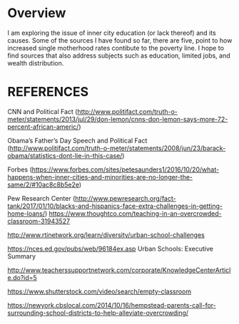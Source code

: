 # Overview

I am exploring the issue of inner city education (or lack thereof) and its causes. Some of the sources I have found so far, there are five, point to how increased single motherhood rates contibute to the poverty line. I hope to find sources that also address subjects such as education, limited jobs, and wealth distribution. 

# REFERENCES

CNN and Political Fact (http://www.politifact.com/truth-o-meter/statements/2013/jul/29/don-lemon/cnns-don-lemon-says-more-72-percent-african-americ/)

Obama’s Father’s Day Speech and Political Fact (http://www.politifact.com/truth-o-meter/statements/2008/jun/23/barack-obama/statistics-dont-lie-in-this-case/)

Forbes (https://www.forbes.com/sites/petesaunders1/2016/10/20/what-happens-when-inner-cities-and-minorities-are-no-longer-the-same/2/#10ac8c8b5e2e)

Pew Research Center (http://www.pewresearch.org/fact-tank/2017/01/10/blacks-and-hispanics-face-extra-challenges-in-getting-home-loans/)
https://www.thoughtco.com/teaching-in-an-overcrowded-classroom-31943527

http://www.rtinetwork.org/learn/diversity/urban-school-challenges

https://nces.ed.gov/pubs/web/96184ex.asp Urban Schools: Executive Summary

http://www.teacherssupportnetwork.com/corporate/KnowledgeCenterArticle.do?id=5

https://www.shutterstock.com/video/search/empty-classroom

https://newyork.cbslocal.com/2014/10/16/hempstead-parents-call-for-surrounding-school-districts-to-help-alleviate-overcrowding/


